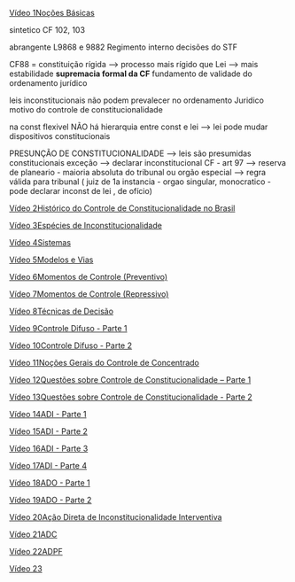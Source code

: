 [Vídeo 1Noções Básicas](https://www.estrategiaconcursos.com.br/app/dashboard/cursos/220880/aulas/2022722/videos/169587)

sintetico
	CF 102, 103

abrangente
	L9868 e 9882
	Regimento interno
	decisões do STF

CF88 = constituição rígida --> processo mais rígido que Lei --> mais estabilidade
	**supremacia formal da CF**
	fundamento de validade do ordenamento jurídico

leis inconstitucionais não podem prevalecer no ordenamento Juridico
	motivo do controle de constitucionalidade

na const flexivel NÃO há hierarquia entre const e lei --> lei pode mudar dispositivos constitucionais

PRESUNÇÃO DE CONSTITUCIONALIDADE --> leis são presumidas constitucionais
	exceção --> declarar inconstitucional
	CF - art 97 --> reserva de planeario - maioria absoluta do tribunal ou orgão especial --> regra válida para tribunal ( juiz de 1a instancia - orgao singular, monocratico - pode declarar inconst de lei , de ofício)





[Vídeo 2Histórico do Controle de Constitucionalidade no Brasil](https://www.estrategiaconcursos.com.br/app/dashboard/cursos/220880/aulas/2022722/videos/168654)

[Vídeo 3Espécies de Inconstitucionalidade](https://www.estrategiaconcursos.com.br/app/dashboard/cursos/220880/aulas/2022722/videos/169588)

[Vídeo 4Sistemas](https://www.estrategiaconcursos.com.br/app/dashboard/cursos/220880/aulas/2022722/videos/169589)

[Vídeo 5Modelos e Vias](https://www.estrategiaconcursos.com.br/app/dashboard/cursos/220880/aulas/2022722/videos/169590)

[Vídeo 6Momentos de Controle (Preventivo)](https://www.estrategiaconcursos.com.br/app/dashboard/cursos/220880/aulas/2022722/videos/169591)

[Vídeo 7Momentos de Controle (Repressivo)](https://www.estrategiaconcursos.com.br/app/dashboard/cursos/220880/aulas/2022722/videos/169592)

[Vídeo 8Técnicas de Decisão](https://www.estrategiaconcursos.com.br/app/dashboard/cursos/220880/aulas/2022722/videos/168655)

[Vídeo 9Controle Difuso - Parte 1](https://www.estrategiaconcursos.com.br/app/dashboard/cursos/220880/aulas/2022722/videos/169593)

[Vídeo 10Controle Difuso - Parte 2](https://www.estrategiaconcursos.com.br/app/dashboard/cursos/220880/aulas/2022722/videos/169594)

[Vídeo 11Noções Gerais do Controle de Concentrado](https://www.estrategiaconcursos.com.br/app/dashboard/cursos/220880/aulas/2022722/videos/169595)

[Vídeo 12Questões sobre Controle de Constitucionalidade – Parte 1](https://www.estrategiaconcursos.com.br/app/dashboard/cursos/220880/aulas/2022722/videos/169597)

[Vídeo 13Questões sobre Controle de Constitucionalidade - Parte 2](https://www.estrategiaconcursos.com.br/app/dashboard/cursos/220880/aulas/2022722/videos/155990)

[Vídeo 14ADI - Parte 1](https://www.estrategiaconcursos.com.br/app/dashboard/cursos/220880/aulas/2022722/videos/169596)

[Vídeo 15ADI - Parte 2](https://www.estrategiaconcursos.com.br/app/dashboard/cursos/220880/aulas/2022722/videos/155637)

[Vídeo 16ADI - Parte 3](https://www.estrategiaconcursos.com.br/app/dashboard/cursos/220880/aulas/2022722/videos/170159)

[Vídeo 17ADI - Parte 4](https://www.estrategiaconcursos.com.br/app/dashboard/cursos/220880/aulas/2022722/videos/155980)

[Vídeo 18ADO - Parte 1](https://www.estrategiaconcursos.com.br/app/dashboard/cursos/220880/aulas/2022722/videos/155991)

[Vídeo 19ADO - Parte 2](https://www.estrategiaconcursos.com.br/app/dashboard/cursos/220880/aulas/2022722/videos/169598)

[Vídeo 20Ação Direta de Inconstitucionalidade Interventiva](https://www.estrategiaconcursos.com.br/app/dashboard/cursos/220880/aulas/2022722/videos/168373)

[Vídeo 21ADC](https://www.estrategiaconcursos.com.br/app/dashboard/cursos/220880/aulas/2022722/videos/169599)

[Vídeo 22ADPF](https://www.estrategiaconcursos.com.br/app/dashboard/cursos/220880/aulas/2022722/videos/168375)

[Vídeo 23](https://www.estrategiaconcursos.com.br/app/dashboard/cursos/220880/aulas/2022722/videos/168374)